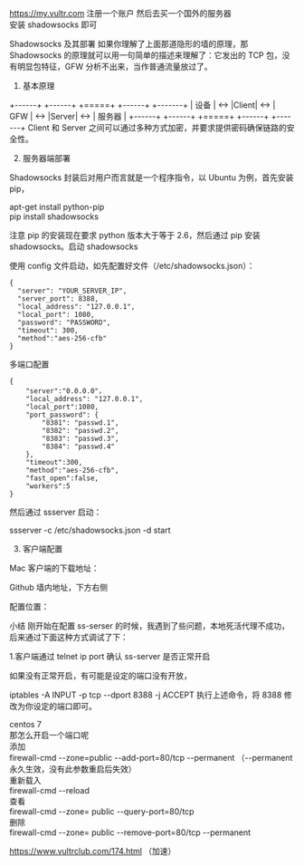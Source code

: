 
https://my.vultr.com  注册一个账户  然后去买一个国外的服务器  
安装  shadowsocks   即可


Shadowsocks 及其部署
如果你理解了上面那道隐形的墙的原理，那 Shadowsocks 的原理就可以用一句简单的描述来理解了：它发出的 TCP 包，没有明显包特征，GFW 分析不出来，当作普通流量放过了。

1. 基本原理



+------+     +------+     +=====+     +------+     +-------+
| 设备  | <-> |Client| <-> | GFW | <-> |Server| <-> | 服务器 |
+------+     +------+     +=====+     +------+     +-------+
Client 和 Server 之间可以通过多种方式加密，并要求提供密码确保链路的安全性。

2. 服务器端部署

Shadowsocks 封装后对用户而言就是一个程序指令，以 Ubuntu 为例，首先安装 pip，

apt-get install python-pip  
pip install shadowsocks

注意 pip 的安装现在要求 python 版本大于等于 2.6，然后通过 pip 安装 shadowsocks。启动 shadowsocks 

使用 config 文件启动，如先配置好文件（/etc/shadowsocks.json）：

	{
	  "server": "YOUR_SERVER_IP",  
	  "server_port": 8388,  
	  "local_address": "127.0.0.1",  
	  "local_port": 1080,  
	  "password": "PASSWORD",
	  "timeout": 300,  
	  "method":"aes-256-cfb"
	}

多端口配置  

	{
	    "server":"0.0.0.0"，
	    "local_address": "127.0.0.1",
	    "local_port":1080,
	    "port_password": {
	        "8381": "passwd.1",
	        "8382": "passwd.2",
	        "8383": "passwd.3",
	        "8384": "passwd.4"
	    },
	    "timeout":300,
	    "method":"aes-256-cfb",
	    "fast_open":false,
	    "workers":5
	} 

然后通过 ssserver 启动：

ssserver -c /etc/shadowsocks.json -d start

3. 客户端配置


Mac 客户端的下载地址：


Github
墙内地址，下方右侧

配置位置：

小结
刚开始在配置 ss-serser 的时候，我遇到了些问题，本地死活代理不成功，后来通过下面这种方式调试了下：

1.客户端通过 telnet ip port 确认 ss-server 是否正常开启

如果没有正常开启，有可能是设定的端口没有开放，

iptables -A INPUT -p tcp --dport 8388 -j ACCEPT
执行上述命令，将 8388 修改为你设定的端口即可。



centos  7  
那怎么开启一个端口呢  
添加  
firewall-cmd --zone=public --add-port=80/tcp --permanent    （--permanent永久生效，没有此参数重启后失效）  
重新载入  
firewall-cmd --reload  
查看  
firewall-cmd --zone= public --query-port=80/tcp  
删除  
firewall-cmd --zone= public --remove-port=80/tcp --permanent


https://www.vultrclub.com/174.html   （加速）